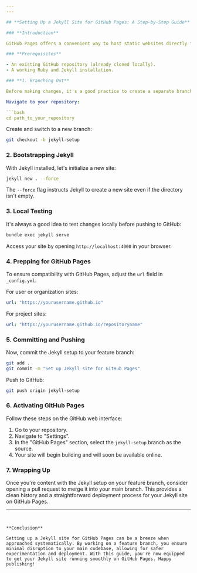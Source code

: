 ```yaml
---
---

## **Setting Up a Jekyll Site for GitHub Pages: A Step-by-Step Guide**

### **Introduction**

GitHub Pages offers a convenient way to host static websites directly from a GitHub repository. One of the most popular static site generators used with GitHub Pages is Jekyll. In this tutorial, we'll guide you through setting up a Jekyll site on an existing GitHub repository and on a feature branch.

### **Prerequisites**

- An existing GitHub repository (already cloned locally).
- A working Ruby and Jekyll installation.

### **1. Branching Out**

Before making changes, it's a good practice to create a separate branch. This ensures that our main branch remains clean and deployable.

Navigate to your repository:

```bash
cd path_to_your_repository
```

Create and switch to a new branch:

```bash
git checkout -b jekyll-setup
```

### **2. Bootstrapping Jekyll**

With Jekyll installed, let's initialize a new site:

```bash
jekyll new . --force
```

The `--force` flag instructs Jekyll to create a new site even if the directory isn't empty.

### **3. Local Testing**

It's always a good idea to test changes locally before pushing to GitHub:

```bash
bundle exec jekyll serve
```

Access your site by opening `http://localhost:4000` in your browser.

### **4. Prepping for GitHub Pages**

To ensure compatibility with GitHub Pages, adjust the `url` field in `_config.yml`.

For user or organization sites:

```yaml
url: "https://yourusername.github.io"
```

For project sites:

```yaml
url: "https://yourusername.github.io/repositoryname"
```

### **5. Committing and Pushing**

Now, commit the Jekyll setup to your feature branch:

```bash
git add .
git commit -m "Set up Jekyll site for GitHub Pages"
```

Push to GitHub:

```bash
git push origin jekyll-setup
```

### **6. Activating GitHub Pages**

Follow these steps on the GitHub web interface:

1. Go to your repository.
2. Navigate to "Settings".
3. In the "GitHub Pages" section, select the `jekyll-setup` branch as the source.
4. Your site will begin building and will soon be available online.

### **7. Wrapping Up**

Once you're content with the Jekyll setup on your feature branch, consider opening a pull request to merge it into your main branch. This provides a clean history and a straightforward deployment process for your Jekyll site on GitHub Pages.

---
```


**Conclusion**

Setting up a Jekyll site for GitHub Pages can be a breeze when approached systematically. By working on a feature branch, you ensure minimal disruption to your main codebase, allowing for safer experimentation and deployment. With this guide, you're now equipped to get your Jekyll site running smoothly on GitHub Pages. Happy publishing!
